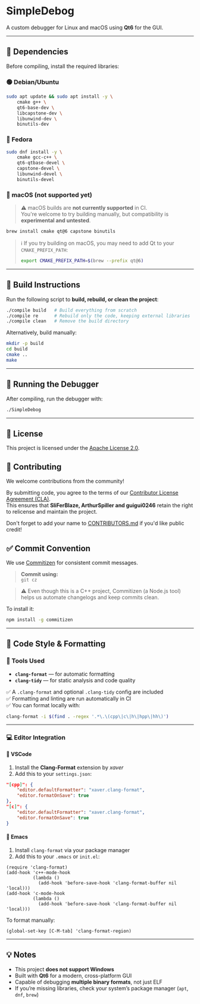 # **SimpleDebog**

A custom debugger for Linux and macOS using **Qt6** for the GUI.

---

## **📌 Dependencies**

Before compiling, install the required libraries:

### **🟢 Debian/Ubuntu**
```sh
sudo apt update && sudo apt install -y \
    cmake g++ \
    qt6-base-dev \
    libcapstone-dev \
    libunwind-dev \
    binutils-dev
```

### **🔵 Fedora**
```sh
sudo dnf install -y \
    cmake gcc-c++ \
    qt6-qtbase-devel \
    capstone-devel \
    libunwind-devel \
    binutils-devel
```

### **🍎 macOS (not supported yet)**

> ⚠️ macOS builds are **not currently supported** in CI.  
> You're welcome to try building manually, but compatibility is **experimental and untested**.

```sh
brew install cmake qt@6 capstone binutils
```

> ℹ️ If you try building on macOS, you may need to add Qt to your `CMAKE_PREFIX_PATH`:
> ```sh
> export CMAKE_PREFIX_PATH=$(brew --prefix qt@6)
> ```

---

## **🔧 Build Instructions**

Run the following script to **build, rebuild, or clean the project**:

```sh
./compile build   # Build everything from scratch
./compile re      # Rebuild only the code, keeping external libraries
./compile clean   # Remove the build directory
```

Alternatively, build manually:

```sh
mkdir -p build
cd build
cmake ..
make
```

---

## **🎯 Running the Debugger**

After compiling, run the debugger with:
```sh
./SimpleDebog
```

---

## 📄 License

This project is licensed under the [Apache License 2.0](./LICENSE).

## 🤝 Contributing

We welcome contributions from the community!

By submitting code, you agree to the terms of our [Contributor License Agreement (CLA)](./CLA.md).  
This ensures that **SliFerBlaze, ArthurSpiller and guigui0246** retain the right to relicense and maintain the project.

Don't forget to add your name to [CONTRIBUTORS.md](./CONTRIBUTORS.md) if you'd like public credit!

## ✅ Commit Convention

We use [Commitizen](https://github.com/commitizen/cz-cli) for consistent commit messages.

> **Commit using:**  
> `git cz`

> ⚠️ Even though this is a C++ project, Commitizen (a Node.js tool) helps us automate changelogs and keep commits clean.

To install it:

```sh
npm install -g commitizen
```

---

## 🧼 Code Style & Formatting

### 🔧 Tools Used

- **`clang-format`** — for automatic formatting
- **`clang-tidy`** — for static analysis and code quality

✅ A `.clang-format` and optional `.clang-tidy` config are included  
✅ Formatting and linting are run automatically in CI  
✅ You can format locally with:

```sh
clang-format -i $(find . -regex '.*\.\(cpp\|c\|h\|hpp\|hh\)')
```

---

### 💻 Editor Integration

#### **🧠 VSCode**

1. Install the **Clang-Format** extension by _xaver_
2. Add this to your `settings.json`:

```json
"[cpp]": {
    "editor.defaultFormatter": "xaver.clang-format",
    "editor.formatOnSave": true
},
"[c]": {
    "editor.defaultFormatter": "xaver.clang-format",
    "editor.formatOnSave": true
}
```

#### **📜 Emacs**

1. Install `clang-format` via your package manager
2. Add this to your `.emacs` or `init.el`:

```elisp
(require 'clang-format)
(add-hook 'c++-mode-hook
          (lambda ()
            (add-hook 'before-save-hook 'clang-format-buffer nil 'local)))
(add-hook 'c-mode-hook
          (lambda ()
            (add-hook 'before-save-hook 'clang-format-buffer nil 'local)))
```

To format manually:

```elisp
(global-set-key [C-M-tab] 'clang-format-region)
```

---

## 💡 Notes

- This project **does not support Windows**
- Built with **Qt6** for a modern, cross-platform GUI
- Capable of debugging **multiple binary formats**, not just ELF
- If you’re missing libraries, check your system’s package manager (`apt`, `dnf`, `brew`)
